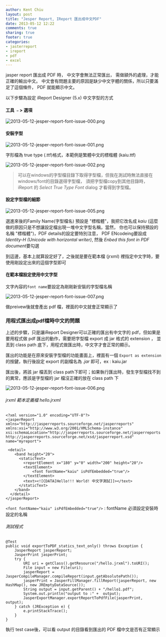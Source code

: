 ```yaml
---
author: Kent Chiu
layout: post
title: "Jesper Report, IReport 匯出成中文PDF"
date: 2013-05-12 12:22
comments: true
sharing: true
footer: true
categories:
- jasterreport
- ireport
- pdf
- excel 
---
```


jasper report 匯出成 PDF 時， 中文字會無法正常匯出， 需做額外的處理，才能正確的輸出中文。 
中文會有問題主要的原因是缺少中文字體的關係，所以只要滿足了這個條件， PDF 就能顯示中文。 

以下步驟為設定 iReport Designer (5.x) 中文字型的方式

#### 工具 ﹣> 選項

![2013-05-12-jesper-report-font-issue-000.png][]

#### 安裝字型

![2013-05-12-jesper-report-font-issue-001.png][]

字形檔為 true type (.ttf)格式，本範例是繁體中文的標楷體 (kaiu.ttf)

![2013-05-12-jesper-report-font-issue-002.png][]

> 可以在windows的字型檔目錄下取得字型檔，但我在測試時無法直接在windows/font的目錄選得字型檔，
> 須把字型檔copy到其他目錄時，iReport 的 *Select True Type Font* dialog 才看得到字型檔。


#### 設定字型檔的細節

![2013-05-12-jesper-report-font-issue-005.png][]

選進來後的Family Name(字型檔名) 預設是 "標楷體"，我把它改名成 *kaiu* (這麼做的原因只是不想讓設定檔出現一堆中文字型名稱，當然，
你也可以保持預設的名稱 "標楷體")，PDF details的設定要特別注意，
PDF ENcodeing要設成 *Identity-H (Unicode with horizontal writer)*, 然後 *Enbed this font in PDF document*要勾選


到這邊，基本上就算設定好了，之後就是要在範本檔 (jrxml) 裡指定中文字時，要使用剛設定出來的這個字型即可

#### 在範本檔設定使用中文字型

文字內容的`font name`要設定為剛剛新安裝的字型檔名稱

![2013-05-12-jesper-report-font-issue-007.png][]

做preivew後就會產出 pdf 檔，裡面的中文就會正常顯示了


### 用程式匯出成pdf檔時中文的問題

上述的步驟，只是讓iReport Designer可以正確的匯出有中文字的 pdf，但如果是要用程式做 pdf 匯出的動作，需要把字型檔 export 成 jar 格式的 extension ，
並丟到 class path 底下，用程式做匯出時，中文字才會正常的顯示。

匯出的功能是在原來安裝字型檔的功能畫面上，裡面有一個 `Export as extension` 的按鍵，執行後設定 export 的副檔名為 *.jar* 即可，ex : kaiu.jar

匯出後，將該 jar 檔丟到 class path下即可；如果執行匯出時，發生字型檔找不到的異常，應該是字型檔的 jar 檔沒正確的放在 class path 下

![2013-05-12-jesper-report-font-issue-006.png][]



######  jrxml 範本定義檔 hello.jrxml


	<?xml version="1.0" encoding="UTF-8"?>
	<jasperReport xmlns="http://jasperreports.sourceforge.net/jasperreports" xmlns:xsi="http://www.w3.org/2001/XMLSchema-instance" xsi:schemaLocation="http://jasperreports.sourceforge.net/jasperreports http://jasperreports.sourceforge.net/xsd/jasperreport.xsd" name="myreport">

	 <detail>
	    <band height="20">
	      <staticText>
	        <reportElement x="180" y="0" width="200" height="20"/>
	        <textElement>
				<font fontName="kaiu" isPdfEmbedded="true"/>
			</textElement>
	        <text><![CDATA[Hello!!! World! 中文字測試]]></text>
	      </staticText>
	    </band>
	  </detail>
	</jasperReport>


`<font fontName="kaiu" isPdfEmbedded="true"/>` : fontName 必須設定安裝時設定的名稱


###### 測試程式

	@Test
	public void exportToPDF_statics_text_only() throws Exception {
		JasperReport jasperReport;
		JasperPrint jasperPrint;
		try {
			URI uri = getClass().getResource("/hello.jrxml").toURI();
			File input = new File(uri);
			jasperReport = JasperCompileManager.compileReport(input.getAbsolutePath());
			jasperPrint = JasperFillManager.fillReport(jasperReport, new HashMap(), new JREmptyDataSource());
			String output = input.getParent() + "/hello1.pdf";
			System.out.println("output to :" +  output);
			JasperExportManager.exportReportToPdfFile(jasperPrint, output);
		} catch (JRException e) {
			e.printStackTrace();
		}
	}

執行 test case後，可以看 output 的目錄看到匯出的 PDF 檔中文是否有正常顯示


[2013-05-12-jesper-report-font-issue-000.png]: http://blog.kent-chiu.com/images/blog/2013-05-12-jesper-report-font-issue-000.png
[2013-05-12-jesper-report-font-issue-001.png]: http://blog.kent-chiu.com/images/blog/2013-05-12-jesper-report-font-issue-001.png
[2013-05-12-jesper-report-font-issue-002.png]: http://blog.kent-chiu.com/images/blog/2013-05-12-jesper-report-font-issue-002.png
[2013-05-12-jesper-report-font-issue-005.png]: http://blog.kent-chiu.com/images/blog/2013-05-12-jesper-report-font-issue-005.png
[2013-05-12-jesper-report-font-issue-006.png]: http://blog.kent-chiu.com/images/blog/2013-05-12-jesper-report-font-issue-006.png
[2013-05-12-jesper-report-font-issue-007.png]: http://blog.kent-chiu.com/images/blog/2013-05-12-jesper-report-font-issue-007.png
